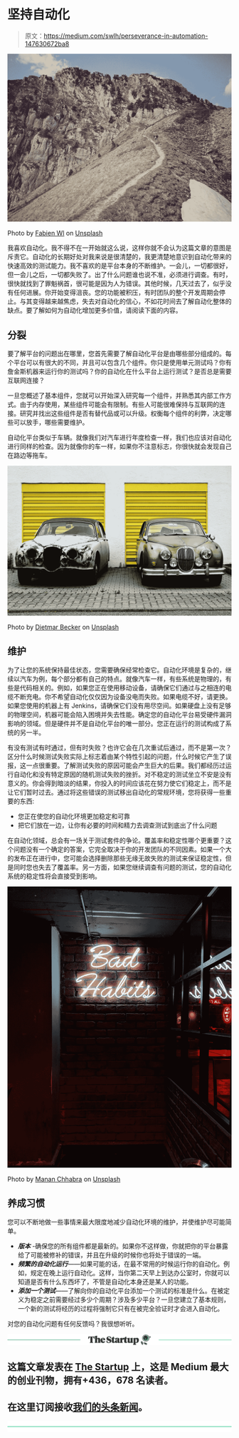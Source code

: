 # 坚持自动化

> 原文：<https://medium.com/swlh/perseverance-in-automation-147630672ba8>

![](img/b2bd11c080105a28a5f2d6395da317a9.png)

Photo by [Fabien Wl](https://unsplash.com/@fabien?utm_source=medium&utm_medium=referral) on [Unsplash](https://unsplash.com?utm_source=medium&utm_medium=referral)

我喜欢自动化。我不得不在一开始就这么说，这样你就不会认为这篇文章的意图是斥责它。自动化的长期好处对我来说是很清楚的，我更清楚地意识到自动化带来的快速高效的测试能力。我不喜欢的是平台本身的不断维护。一会儿，一切都很好，但一会儿之后，一切都失败了。出了什么问题谁也说不准，必须进行调查。有时，很快就找到了罪魁祸首，很可能是因为人为错误。其他时候，几天过去了，似乎没有任何进展。你开始变得沮丧。您的功能被积压，有时团队的整个开发周期会停止。与其变得越来越焦虑，失去对自动化的信心，不如花时间去了解自动化整体的缺点。要了解如何为自动化增加更多价值，请阅读下面的内容。

## 分裂

要了解平台的问题出在哪里，您首先需要了解自动化平台是由哪些部分组成的。每个平台可以有很大的不同，并且可以包含几个组件。你只是使用单元测试吗？你有詹金斯机器来运行你的测试吗？你的自动化在什么平台上运行测试？是否总是需要互联网连接？

一旦您概述了基本组件，您就可以开始深入研究每一个组件，并熟悉其内部工作方式。由于内存使用，某些组件可能会有限制。有些人可能很难保持与互联网的连接。研究并找出这些组件是否有替代品或可以升级。权衡每个组件的利弊，决定哪些可以放手，哪些需要维护。

自动化平台类似于车辆。就像我们对汽车进行年度检查一样，我们也应该对自动化进行同样的检查。因为就像你的车一样，如果你不注意标志，你很快就会发现自己在路边等拖车。

![](img/59aee37928afca595074cc5071440e15.png)

Photo by [Dietmar Becker](https://unsplash.com/@dietmarbecker?utm_source=medium&utm_medium=referral) on [Unsplash](https://unsplash.com?utm_source=medium&utm_medium=referral)

## 维护

为了让您的系统保持最佳状态，您需要确保经常检查它。自动化环境是复杂的，继续以汽车为例，每个部分都有自己的特点。就像汽车一样，有些系统是物理的，有些是代码相关的。例如，如果您正在使用移动设备，请确保它们通过与之相连的电缆不断充电。你不希望自动化仅仅因为设备没电而失败。如果电缆不好，请更换。如果您使用的机器上有 Jenkins，请确保它们没有用尽空间。如果硬盘上没有足够的物理空间，机器可能会陷入困境并失去性能。确定您的自动化平台易受硬件漏洞影响的领域。但是硬件并不是自动化平台的唯一部分。您正在运行的测试构成了系统的另一半。

有没有测试有时通过，但有时失败？也许它会在几次重试后通过，而不是第一次？区分什么时候测试失败实际上标志着由某个特性引起的问题，什么时候它产生了误报，这一点很重要。了解测试失败的原因可能会产生巨大的后果。我们都经历过运行自动化和没有特定原因的随机测试失败的挫折。对不稳定的测试坐立不安是没有意义的。你会得到暗淡的结果，你投入的时间应该花在努力使它们稳定上，而不是让它们暂时过去。通过将这些错误的测试移出自动化的常规环境，您将获得一些重要的东西:

*   您正在使您的自动化环境更加稳定和可靠
*   把它们放在一边，让你有必要的时间和精力去调查测试到底出了什么问题

在自动化领域，总会有一场关于测试套件的争论。覆盖率和稳定性哪个更重要？这个问题没有一个确定的答案，它完全取决于你的开发团队的不同因素。如果一个大的发布正在进行中，您可能会选择删除那些无缘无故失败的测试来保证稳定性，但是同时您也失去了覆盖率。另一方面，如果您继续调查有问题的测试，您的自动化系统的稳定性将会直接受到影响。

![](img/a82152a249ed629faa9d27b365afd6d7.png)

Photo by [Manan Chhabra](https://unsplash.com/@manancfc23?utm_source=medium&utm_medium=referral) on [Unsplash](https://unsplash.com?utm_source=medium&utm_medium=referral)

## 养成习惯

您可以不断地做一些事情来最大限度地减少自动化环境的维护，并使维护尽可能简单。

*   ***版本*** -确保您的所有组件都是最新的。如果你不这样做，你就把你的平台暴露给了可能被修补的错误，并且在升级的时候你也将处于错误的一端。
*   ***频繁的自动化运行***——如果可能的话，在最不常用的时候运行你的自动化。例如，规定在晚上运行自动化。这样，当你第二天早上到达办公室时，你就可以知道是否有什么东西坏了，不管是自动化本身还是某人的功能。
*   ***添加一个测试***——了解向你的自动化平台添加一个测试的标准是什么。在被定义为稳定之前需要经过多少个周期？涉及多少平台？一旦您建立了基本规则，一个新的测试将经历的过程将强制它只有在被完全验证时才会进入自动化。

对您的自动化问题有任何反馈吗？我很想听听。

[![](img/308a8d84fb9b2fab43d66c117fcc4bb4.png)](https://medium.com/swlh)

## 这篇文章发表在 [The Startup](https://medium.com/swlh) 上，这是 Medium 最大的创业刊物，拥有+436，678 名读者。

## 在这里订阅接收[我们的头条新闻](https://growthsupply.com/the-startup-newsletter/)。

[![](img/b0164736ea17a63403e660de5dedf91a.png)](https://medium.com/swlh)